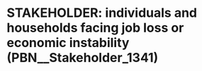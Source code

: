 # STAKEHOLDER: __individuals and households facing job loss or economic instability__ (PBN__Stakeholder_1341)

